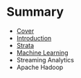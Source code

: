 # Summary

* [Cover](README.md)
* [Introduction](documentation/Introduction.md)
* [Strata](documentation/documentation/Strata.md)
* [Machine Learning](documentation/MachineLearning.md)
* Streaming Analytics
* Apache Hadoop

